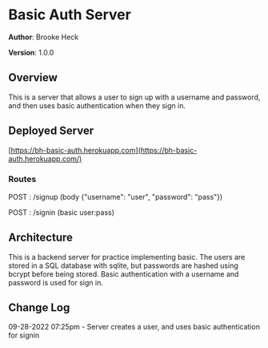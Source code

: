 # Basic Auth Server

**Author**: Brooke Heck

**Version**: 1.0.0

## Overview
This is a server that allows a user to sign up with a username and password, and then uses basic authentication when they sign in.

## Deployed Server
[https://bh-basic-auth.herokuapp.com](https://bh-basic-auth.herokuapp.com/)

### Routes

POST : /signup (body {"username": "user", "password": "pass"})

POST : /signin (basic user:pass)


## Architecture
This is a backend server for practice implementing basic. The users are stored in a SQL database with sqlite, but passwords are hashed using bcrypt before being stored. Basic authentication with a username and password is used for sign in.
## Change Log
09-28-2022 07:25pm - Server creates a user, and uses basic authentication for signin